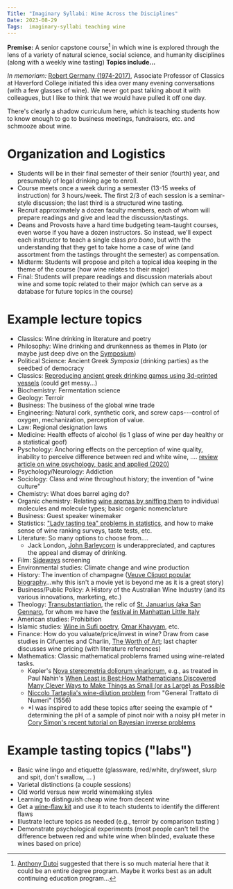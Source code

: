 ```yaml
---
Title: "Imaginary Syllabi: Wine Across the Disciplines"
Date: 2023-08-29
Tags:  imaginary-syllabi teaching wine
---
```


**Premise:** A senior capstone course[^1] in which wine is explored through the lens of a variety of natural science, social science, and humanity disciplines (along with a weekly wine tasting) **Topics include...**

*In memoriam:* [Robert Germany (1974-2017)](https://www.haverford.edu/college-communications/news/robert-germany-1974–2017), Associate Professor of Classics at Haverford College initiated this idea over many evening conversations (with a few glasses of wine). We never got past talking about it with colleagues, but I like to think that we would have pulled it off one day.

There's clearly a shadow curriculum here, which is teaching students how to know enough to go to business meetings, fundraisers, etc. and schmooze about wine.

# Organization and Logistics

- Students will be in their final semester of their senior (fourth) year, and presumably of legal drinking age to enroll.
- Course meets once a week during a semester (13-15 weeks of instruction) for 3 hours/week.  The first 2/3 of each session is a seminar-style discussion; the last third is a structured wine tasting.
- Recruit approximately a dozen faculty members, each of whom will prepare readings and give and lead the discussion/tastings.  
- Deans and Provosts have a hard time budgeting team-taught courses, even worse if you have a dozen instructors.  So instead, we'll expect each instructor to teach a single class *pro bono*, but with the understanding that they get to take home a case of wine (and assortment from the tastings throught the semester) as compensation.
- Midterm: Students will propose and pitch a topical idea keeping in the theme of the course (how wine relates to their major)
- Final: Students will prepare readings and discussion materials about wine and some topic related to their major (which can serve as a database for future topics in the course)

# Example lecture topics

- Classics:  Wine drinking in literature and poetry 
- Philosophy: Wine drinking and drunkenness as themes in Plato (or maybe just deep dive on the [Symposium](https://en.wikipedia.org/wiki/Symposium_(Plato)))
- Political Science: Ancient Greek *Symposia* (drinking parties) as the seedbed of democracy
- Classics:  [Reproducing ancient greek drinking games using 3d-printed vessels](https://www.livescience.com/49441-greek-drinking-game-kottabos-recreated.html) (could get messy...)
- Biochemistry: Fermentation science
- Geology:  Terroir
- Business: The business of the global wine trade
- Engineering:  Natural cork, synthetic cork, and screw caps---control of oxygen, mechanization, perception of value.
- Law: Regional designation laws 
- Medicine: Health effects of alcohol (is 1 glass of wine per day healthy or a statistical goof)
- Pyschology: Anchoring effects on the perception of wine quality, inability to perceive difference between red and white wine, .... [review article on wine psychology, basic and applied (2020)](https://cognitiveresearchjournal.springeropen.com/articles/10.1186/s41235-020-00225-6)
- Psychology/Neurology: Addiction
- Sociology: Class and wine throughout history; the invention of "wine culture" 
- Chemistry: What does barrel aging do?
- Organic chemistry: Relating [wine aromas by sniffing them](https://www.lenez.com/en/kits/wine/masterkit_54) to individual molecules and molecule types; basic organic nomenclature 
- Business:  Guest speaker winemaker
- Statistics:  ["Lady tasting tea" problems in statistics](https://en.wikipedia.org/wiki/Lady_tasting_tea), and how to make sense of wine ranking surveys, taste tests, etc.
- Literature:  So many options to choose from....
    - Jack London, [John Barleycorn](https://www.gutenberg.org/ebooks/318) is underappreciated, and captures the appeal and dismay of drinking.
- Film: [Sideways](https://en.wikipedia.org/wiki/Sideways) screening
- Environmental studies: Climate change and wine production
- History:  The invention of champagne ([Veuve Cliquot popular biography](https://amzn.to/44wV3CU)...why this isn't a movie yet is beyond me as it is a great story)
- Business/Public Policy: A History of the Australian Wine Industry (and its various innovations, marketing, etc.)
- Theology: [Transubstantiation](https://en.wikipedia.org/wiki/Transubstantiation), the relic of [St. Januarius (aka San Gennaro](https://en.wikipedia.org/wiki/Januarius), for whom we have the [festival in Manhattan Little Italy](https://sangennaronyc.org)
- American studies:  Prohibition
- Islamic studies: [Wine in Sufi poetry](https://www.codedevino.com/world-of-wine/the-way-of-wine/sufism-and-wine), [Omar Khayyam](https://en.wikipedia.org/wiki/Rubaiyat_of_Omar_Khayyam), etc. 
- Finance:  How do you valuate/price/invest in wine?  Draw from case studies in Cifuentes and Charlin, [The Worth of Art](https://amzn.to/3FZhqqO); last chapter discusses wine pricing (with literature references)
- Mathematics:  Classic mathematical problems framed using wine-related tasks.  
    - Kepler's [Nova stereometria doliorum vinariorum](https://maa.org/press/periodicals/convergence/kepler-the-volume-of-a-wine-barrel-keplers-nova-stereometria-doliorum-vinariorum), e.g., as treated in Paul Nahin's [When Least is Best:How Mathematicians Discovered Many Clever Ways to Make Things as Small (or as Large) as Possible](https://amzn.to/3sH6f3n) 
    - [Niccolo Tartaglia's wine-dilution problem](https://puzzling.stackexchange.com/questions/28776/turning-wine-into-water/28781) from "General Trattato di Numeri" (1556) 
    - *I was inspired to add these topics after seeing the example of * determining the pH of a sample of pinot noir with a noisy pH meter in [Cory Simon's recent tutorial on Bayesian inverse problems](https://doi.org/10.1063/5.0154773)

# Example tasting topics ("labs")

- Basic wine lingo and etiquette (glassware, red/white, dry/sweet, slurp and spit, don't swallow, ... )
- Varietal distinctions (a couple sessions)
- Old world versus new world winemaking styles
- Learning to distinguish cheap wine from decent wine
- Get a [wine-flaw kit](https://www.lenez.com/en/kits/wine/faults) and use it to teach students to identify the different flaws  
- Illustrate lecture topics as needed (e.g., terroir by comparison tasting )
- Demonstrate psychological experiments (most people can't tell the difference between red and white wine when blinded, evaluate these wines based on price)


[^1]: [Anthony Dutoi](https://scholar.google.com/citations?user=Dy8AlOoAAAAJ&hl=en&oi=ao) suggested that there is so much material here that it could be an entire degree program.  Maybe it works best as an adult continuing education program...